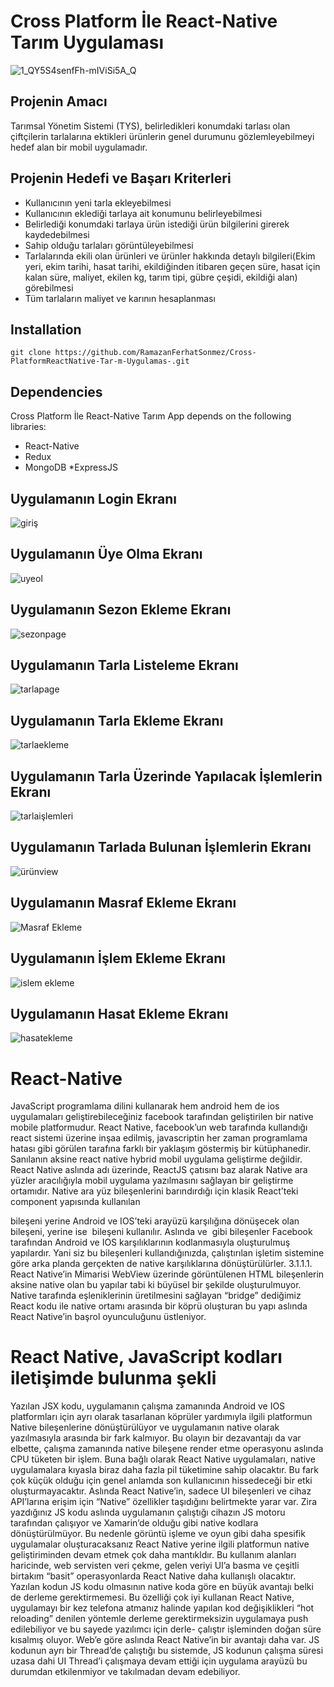 # Cross Platform İle React-Native Tarım Uygulaması 
![1_QY5S4senfFh-mIViSi5A_Q](https://user-images.githubusercontent.com/32498472/60442783-7b1f9800-9c22-11e9-89b5-c348776b221f.png)

## Projenin Amacı
 Tarımsal Yönetim Sistemi (TYS), belirledikleri konumdaki tarlası olan
çiftçilerin tarlalarına ektikleri ürünlerin genel durumunu gözlemleyebilmeyi hedef alan
bir mobil uygulamadır.
##  Projenin Hedefi ve Başarı Kriterleri
* Kullanıcının yeni tarla ekleyebilmesi
* Kullanıcının eklediği tarlaya ait konumunu belirleyebilmesi
* Belirlediği konumdaki tarlaya ürün istediği ürün bilgilerini girerek
kaydedebilmesi
*   Sahip olduğu tarlaları görüntüleyebilmesi
* Tarlalarında ekili olan ürünleri ve ürünler hakkında detaylı bilgileri(Ekim yeri,
ekim tarihi, hasat tarihi, ekildiğinden itibaren geçen süre, hasat için kalan süre, maliyet,
ekilen kg, tarım tipi, gübre çeşidi, ekildiği alan) görebilmesi
* Tüm tarlaların maliyet ve karının hesaplanması

## Installation
``` 
git clone https://github.com/RamazanFerhatSonmez/Cross-PlatformReactNative-Tar-m-Uygulamas-.git

```

## Dependencies

Cross Platform İle React-Native Tarım App depends on the following libraries:
*  React-Native 
* Redux
* MongoDB
*ExpressJS

## Uygulamanın Login Ekranı
![giriş](https://user-images.githubusercontent.com/32498472/60434886-dba5d980-9c10-11e9-9d34-9c66b9514cd0.PNG)

## Uygulamanın Üye Olma Ekranı
![uyeol](https://user-images.githubusercontent.com/32498472/60434982-17d93a00-9c11-11e9-805a-5c5700cdeab7.PNG)

## Uygulamanın Sezon Ekleme Ekranı
![sezonpage](https://user-images.githubusercontent.com/32498472/60435038-36d7cc00-9c11-11e9-9f96-31b211ad0340.PNG)

## Uygulamanın Tarla Listeleme Ekranı
![tarlapage](https://user-images.githubusercontent.com/32498472/60435028-350e0880-9c11-11e9-93c3-86eb1a823028.PNG)
## Uygulamanın Tarla Ekleme Ekranı
![tarlaekleme](https://user-images.githubusercontent.com/32498472/60435024-34757200-9c11-11e9-974b-311e9aa484bc.PNG)
## Uygulamanın Tarla Üzerinde Yapılacak İşlemlerin Ekranı
![tarlaişlemleri](https://user-images.githubusercontent.com/32498472/60435026-34757200-9c11-11e9-9fd7-f97d5efc821d.PNG)
## Uygulamanın Tarlada Bulunan İşlemlerin Ekranı
![ürünview](https://user-images.githubusercontent.com/32498472/60435031-350e0880-9c11-11e9-924d-fd022c6748f3.PNG)
## Uygulamanın Masraf Ekleme Ekranı
![Masraf Ekleme](https://user-images.githubusercontent.com/32498472/60435037-363f3580-9c11-11e9-86b0-33e279d71df2.PNG)
## Uygulamanın İşlem Ekleme Ekranı
![islem ekleme](https://user-images.githubusercontent.com/32498472/60435036-35a69f00-9c11-11e9-87b0-349497960007.PNG)
## Uygulamanın Hasat Ekleme Ekranı
![hasatekleme](https://user-images.githubusercontent.com/32498472/60435035-35a69f00-9c11-11e9-932a-52ac0c545c79.PNG)

# React-Native
JavaScript programlama dilini kullanarak hem android hem de ios uygulamaları
geliştirebileceğiniz facebook tarafından geliştirilen bir native mobile platformudur.
React Native, facebook’un web tarafında kullandığı react sistemi üzerine inşaa
edilmiş, javascriptin her zaman programlama hatası gibi görülen tarafına farklı bir
yaklaşım göstermiş bir kütüphanedir. Sanılanın aksine react native hybrid mobil
uygulama geliştirme değildir.
React Native aslında adı üzerinde, ReactJS çatısını baz alarak Native ara yüzler
aracılığıyla mobil uygulama yazılmasını sağlayan bir geliştirme ortamıdır. Native ara yüz
bileşenlerini barındırdığı için klasik React’teki component yapısında
kullanılan <div> bileşeni yerine Android ve IOS’teki arayüzü karşılığına dönüşecek
olan <View> bileşeni, <img>yerine ise <Image> bileşeni kullanılır.
Aslında <View> ve <Image> gibi bileşenler Facebook tarafından Android ve IOS
karşılıklarının kodlanmasıyla oluşturulmuş yapılardır. Yani siz bu bileşenleri
kullandığınızda, çalıştırılan işletim sistemine göre arka planda gerçekten de native
karşılıklarına dönüştürülürler.
3.1.1.1. React Native’in Mimarisi
WebView üzerinde görüntülenen HTML bileşenlerin aksine native olan bu
yapılar tabi ki büyüsel bir şekilde oluşturulmuyor. Native tarafında eşleniklerinin
üretilmesini sağlayan “bridge” dediğimiz React kodu ile native ortamı arasında bir
köprü oluşturan bu yapı aslında React Native’in başrol oyunculuğunu üstleniyor.
 
# React Native, JavaScript kodları iletişimde bulunma şekli
Yazılan JSX kodu, uygulamanın çalışma zamanında Android ve IOS platformları
için ayrı olarak tasarlanan köprüler yardımıyla ilgili platformun Native bileşenlerine
dönüştürülüyor ve uygulamanın native olarak yazılmasıyla arasında bir fark kalmıyor. Bu
olayın bir dezavantajı da var elbette, çalışma zamanında native bileşene render etme
operasyonu aslında CPU tüketen bir işlem. Buna bağlı olarak React Native uygulamaları,
native uygulamalara kıyasla biraz daha fazla pil tüketimine sahip olacaktır. Bu fark çok
küçük olduğu için genel anlamda son kullanıcının hissedeceği bir etki oluşturmayacaktır.
Aslında React Native’in, sadece UI bileşenleri ve cihaz API’larına erişim için
“Native” özellikler taşıdığını belirtmekte yarar var. Zira yazdığınız JS kodu aslında
uygulamanın çalıştığı cihazın JS motoru tarafından çalışıyor ve Xamarin’de olduğu gibi
native kodlara dönüştürülmüyor. Bu nedenle görüntü işleme ve oyun gibi daha spesifik
uygulamalar oluşturacaksanız React Native yerine ilgili platformun native
geliştiriminden devam etmek çok daha mantıkldır. Bu kullanım alanları haricinde, web
servisten veri çekme, gelen veriyi UI’a basma ve çeşitli birtakım “basit” operasyonlarda
React Native daha kullanışlı olacaktır.
Yazılan kodun JS kodu olmasının native koda göre en büyük avantajı belki de
derleme gerektirmemesi. Bu özelliği çok iyi kullanan React Native, uygulamayı bir kez
telefona atmanız halinde yapılan kod değişiklikleri “hot reloading” denilen yöntemle
derleme gerektirmeksizin uygulamaya push edilebiliyor ve bu sayede yazılımcı için derle-
çalıştır işleminden doğan süre kısalmış oluyor.
Web’e göre aslında React Native’in bir avantajı daha var. JS kodunun ayrı bir
Thread’de çalıştığı bu sistemde, JS kodunun çalışma süresi uzasa dahi UI Thread’i
çalışmaya devam ettiği için uygulama arayüzü bu durumdan etkilenmiyor ve takılmadan
devam edebiliyor.



